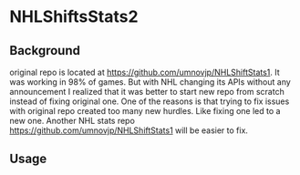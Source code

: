 # NHLShiftsStats2
## Background
original repo is located at https://github.com/umnovjp/NHLShiftStats1. It was working in 98% of games. But with NHL changing its APIs without any announcement I realized that it was better to start new repo from scratch instead of fixing original one. One of the reasons is that trying to fix issues with original repo created too many new hurdles. Like fixing one led to a new one. Another NHL stats repo https://github.com/umnovjp/NHLShiftStats1 will be easier to fix. 
## Usage